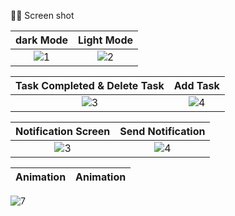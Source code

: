 📸📸 Screen shot 


dark Mode             |  Light Mode
:-------------------------:|:-------------------------:
![1](https://user-images.githubusercontent.com/77027841/220623414-1b0d4352-4166-4f33-875d-d0241607d6f4.jpeg)  |  ![2](https://user-images.githubusercontent.com/77027841/220623581-d8628247-750a-429c-b2b5-39057a7c10b9.jpeg)

Task Completed & Delete Task            |  Add Task
:-------------------------:|:-------------------------:
![3](https://user-images.githubusercontent.com/77027841/220623709-cc0038e4-840f-4725-99cb-857d0456daf8.jpeg)  |  ![4](https://user-images.githubusercontent.com/77027841/220623788-97ccc63c-b92b-41df-b3ee-7138a57a883f.jpeg)


Notification Screen            |  Send Notification 
:-------------------------:|:-------------------------:
![3](https://user-images.githubusercontent.com/77027841/220624055-e0871d47-4244-444d-b7ee-203f56ff0b5b.jpeg)  |  ![4](https://user-images.githubusercontent.com/77027841/220624274-6fb18867-c96e-4919-ae92-dd0bc3b88ca6.jpeg)


Animation             |  Animation 
:-------------------------:|:-------------------------:
![7](https://user-images.githubusercontent.com/77027841/220624370-7d40be3a-64f3-4f33-b8ba-e1b6109db6d2.jpeg)
